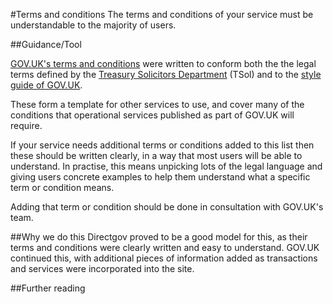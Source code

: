 #Terms and conditions
The terms and conditions of your service must be understandable to the majority of users. 

##Guidance/Tool

[GOV.UK's terms and conditions](https://www.gov.uk/support/terms-conditions) were written to conform both the the legal terms defined by the [Treasury Solicitors Department](http://www.tsol.gov.uk/) (TSol) and to the [style guide of GOV.UK](https://www.gov.uk/designprinciples/styleguide). 

These form a template for other services to use, and cover many of the conditions that operational services published as part of GOV.UK will require.

If your service needs additional terms or conditions added to this list then these should be written clearly, in a way that most users will be able to understand. In practise, this means unpicking lots of the legal language and giving users concrete examples to help them understand what a specific term or condition means. 

Adding that term or condition should be done in consultation with GOV.UK's team.

##Why we do this
Directgov proved to be a good model for this, as their terms and conditions were clearly written and easy to understand. GOV.UK continued this, with additional pieces of information added as transactions and services were incorporated into the site.

##Further reading